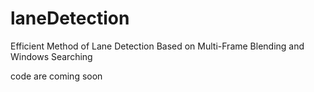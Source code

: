 # laneDetection
Efficient Method of Lane Detection Based on Multi-Frame Blending and Windows Searching

code are coming soon 
